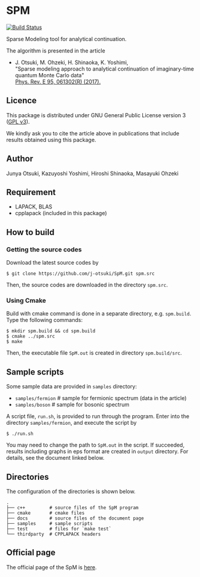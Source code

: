 
SPM
====
[![Build Status](https://travis-ci.org/SpM-lab/SpM.svg?branch=master)](https://travis-ci.org/SpM-lab/SpM)

Sparse Modeling tool for analytical continuation.

The algorithm is presented in the article

* J. Otsuki, M. Ohzeki, H. Shinaoka, K. Yoshimi,  
"Sparse modeling approach to analytical continuation of imaginary-time quantum Monte Carlo data"  
[Phys. Rev. E 95, 061302(R) (2017).](https://doi.org/10.1103/PhysRevE.95.061302)

## Licence

This package is distributed under GNU General Public License version 3 ([GPL v3](http://www.gnu.org/licenses/gpl-3.0.en.html)).

We kindly ask you to cite the article above
in publications that include results obtained using this package.

## Author
Junya Otsuki, Kazuyoshi Yoshimi, Hiroshi Shinaoka, Masayuki Ohzeki

## Requirement

* LAPACK, BLAS
* cpplapack (included in this package)


## How to build

### Getting the source codes

Download the latest source codes by

	$ git clone https://github.com/j-otsuki/SpM.git spm.src

Then, the source codes are downloaded in the directory ``spm.src``.

### Using Cmake

Build with cmake command is done in a separate directory, e.g. ``spm.build``.
Type the following commands:

	$ mkdir spm.build && cd spm.build
	$ cmake ../spm.src
	$ make

Then, the executable file ``SpM.out`` is created in directory ``spm.build/src``.

## Sample scripts

Some sample data are provided in ``samples`` directory:

* ``samples/fermion``  # sample for fermionic spectrum (data in the article)
* ``samples/boson``  # sample for bosonic spectrum

A script file, `run.sh`, is provided to run through the program.
Enter into the directory `samples/fermion`, and execute the script by

    $ ./run.sh

You may need to change the path to ``SpM.out`` in the script.
If succeeded, results including graphs in eps format are created in ``output`` directory.
For details, see the document linked below.


## Directories
The configuration of the directories is shown below.

```
.
├── c++         # source files of the SpM program
├── cmake       # cmake files
├── docs        # source files of the document page
├── samples     # sample scripts
├── test        # files for `make test`
└── thirdparty  # CPPLAPACK headers
```

## Official page
The official page of the SpM is [here](https://spm-lab.github.io/SpM/manual/build/html/index.html).  
